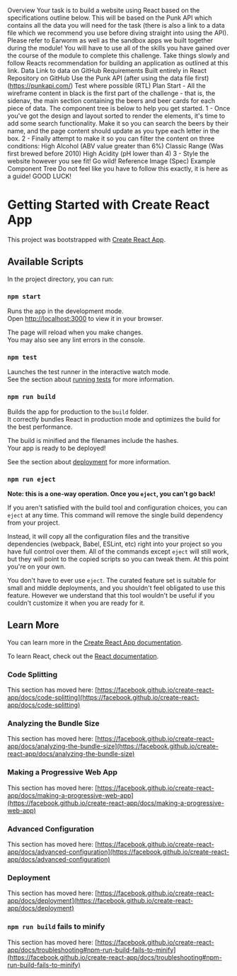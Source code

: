 Overview
Your task is to build a website using React based on the specifications outline below. This will be based on the Punk API which contains all the data you will need for the task (there is also a link to a data file which we recommend you use before diving straight into using the API). Please refer to Earworm as well as the sandbox apps we built together during the module!
You will have to use all of the skills you have gained over the course of the module to complete this challenge. Take things slowly and follow Reacts recommendation for building an application as outlined at this link.
Data
Link to data on GitHub
Requirements
Built entirely in React
Repository on GitHub
Use the Punk API (after using the data file first) (https://punkapi.com/)
Test where possible (RTL)
Plan
Start - All the wireframe content in black is the first part of the challenge - that is, the sidenav, the main section containing the beers and beer cards for each piece of data. The component tree is below to help you get started.
1 - Once you've got the design and layout sorted to render the elements, it's time to add some search functionality. Make it so you can search the beers by their name, and the page content should update as you type each letter in the box.
2 - Finally attempt to make it so you can filter the content on three conditions:
High Alcohol (ABV value greater than 6%)
Classic Range (Was first brewed before 2010)
High Acidity (pH lower than 4)
3 - Style the website however you see fit! Go wild!
Reference Image (Spec)
Example Component Tree
Do not feel like you have to follow this exactly, it is here as a guide!
GOOD LUCK!


# Getting Started with Create React App

This project was bootstrapped with [Create React App](https://github.com/facebook/create-react-app).

## Available Scripts

In the project directory, you can run:

### `npm start`

Runs the app in the development mode.\
Open [http://localhost:3000](http://localhost:3000) to view it in your browser.

The page will reload when you make changes.\
You may also see any lint errors in the console.

### `npm test`

Launches the test runner in the interactive watch mode.\
See the section about [running tests](https://facebook.github.io/create-react-app/docs/running-tests) for more information.

### `npm run build`

Builds the app for production to the `build` folder.\
It correctly bundles React in production mode and optimizes the build for the best performance.

The build is minified and the filenames include the hashes.\
Your app is ready to be deployed!

See the section about [deployment](https://facebook.github.io/create-react-app/docs/deployment) for more information.

### `npm run eject`

**Note: this is a one-way operation. Once you `eject`, you can't go back!**

If you aren't satisfied with the build tool and configuration choices, you can `eject` at any time. This command will remove the single build dependency from your project.

Instead, it will copy all the configuration files and the transitive dependencies (webpack, Babel, ESLint, etc) right into your project so you have full control over them. All of the commands except `eject` will still work, but they will point to the copied scripts so you can tweak them. At this point you're on your own.

You don't have to ever use `eject`. The curated feature set is suitable for small and middle deployments, and you shouldn't feel obligated to use this feature. However we understand that this tool wouldn't be useful if you couldn't customize it when you are ready for it.

## Learn More

You can learn more in the [Create React App documentation](https://facebook.github.io/create-react-app/docs/getting-started).

To learn React, check out the [React documentation](https://reactjs.org/).

### Code Splitting

This section has moved here: [https://facebook.github.io/create-react-app/docs/code-splitting](https://facebook.github.io/create-react-app/docs/code-splitting)

### Analyzing the Bundle Size

This section has moved here: [https://facebook.github.io/create-react-app/docs/analyzing-the-bundle-size](https://facebook.github.io/create-react-app/docs/analyzing-the-bundle-size)

### Making a Progressive Web App

This section has moved here: [https://facebook.github.io/create-react-app/docs/making-a-progressive-web-app](https://facebook.github.io/create-react-app/docs/making-a-progressive-web-app)

### Advanced Configuration

This section has moved here: [https://facebook.github.io/create-react-app/docs/advanced-configuration](https://facebook.github.io/create-react-app/docs/advanced-configuration)

### Deployment

This section has moved here: [https://facebook.github.io/create-react-app/docs/deployment](https://facebook.github.io/create-react-app/docs/deployment)

### `npm run build` fails to minify

This section has moved here: [https://facebook.github.io/create-react-app/docs/troubleshooting#npm-run-build-fails-to-minify](https://facebook.github.io/create-react-app/docs/troubleshooting#npm-run-build-fails-to-minify)
